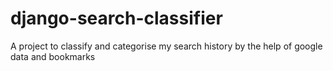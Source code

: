 django-search-classifier
========================

A project to classify and categorise my search history by the help of google data and bookmarks
